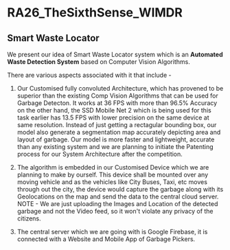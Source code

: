 # RA26_TheSixthSense_WIMDR

## Smart Waste Locator

  We present our idea of Smart Waste Locator system which is an **Automated Waste Detection System** based on Computer Vision Algorithms.
  
  There are various aspects associated with it that include - 
  
  1. Our Customised fully convoluted Architecture, which has provened to be superior than the existing Comp Vision Algorithms that can be used for Garbage Detecton. 
  It works at 36 FPS with more than 96.5% Accuracy on the other hand, the SSD Mobile Net 2 which is being used for this task earlier has 13.5 FPS with lower precision 
  on the same device at same resolution. Instead of just getting a rectagular bounding box, our model also generate a segmentation map accurately depicting area and layout of garbage.
  Our model is more faster and lightweight, accurate than any existing system and we are planning to initiate the Patenting process for our System Architecture after the competition.
  
  2. The algorithm is embedded in our Customised Device which we are planning to make by ourself. This device shall be mounted over any moving vehicle and as the vehicles like City Buses, 
  Taxi, etc moves through out the city, the device would capture the garbage along with its Geolocations on the map and send the data to the central cloud server.
  NOTE - We are just uploading the Images and Location of the detected garbage and not the Video feed, so it won't violate any privacy of the citizens.
  
  3. The central server which we are going with is Google Firebase, it is connected with a Website and Mobile App of Garbage Pickers.
